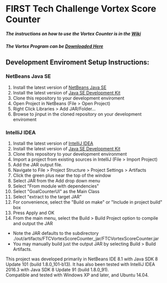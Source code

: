 # FIRST Tech Challenge Vortex Score Counter
##### The instructions on how to use the Vortex Counter is in the [Wiki](https://github.com/FeraGroup/FTCVortexScoreCounter/wiki)
##### The Vortex Program can be [Downloaded Here](https://github.com/FeraGroup/FTCVortexScoreCounter/releases)

## Development Enviroment Setup Instructions:
### NetBeans Java SE
1. Install the latest version of [NetBeans Java SE](https://netbeans.org/downloads/)
1. Install the latest version of [Java SE Development Kit](http://www.oracle.com/technetwork/java/javase/downloads/jdk8-downloads-2133151.html)
1. Clone this repository to your development enviroment
1. Open Project in NetBeans (File > Open Project)
1. Right Click Libraries > Add JAR/Folder...
1. Browse to jinput in the cloned repository on your development enviroment

### IntelliJ IDEA
1. Install the latest version of [IntelliJ IDEA](https://www.jetbrains.com/idea/)
1. Install the latest version of [Java SE Development Kit](http://www.oracle.com/technetwork/java/javase/downloads/jdk8-downloads-2133151.html)
1. Clone this repository to your development environment
1. Import a project from existing sources in IntelliJ (File > Import Project)
1. Add the JAR output file.
  1. Navigate to File > Project Structure > Project Settings > Artifacts
  1. Click the green plus near the top of the window
  1. Select JAR from the Add drop down menu
  1. Select "From module with dependencies"
  1. Select "GoalCounterUI" as the Main Class
  1. Select "extract to the target JAR"
  1. For convenience, select the "Build on make" or "Include in project build" box
  1. Press Apply and OK
1. From the main menu, select the Build > Build Project option to compile and output the JAR
  * Note the JAR defaults to the subdirectory ./out/artifacts/FTCVortexScoreCounter_jar/FTCVortexScoreCounter.jar
  * You may manually build just the output JAR by selecting Build > Build Artifacts.

This project was developed primarily in NetBeans IDE 8.1 with Java SDK 8 Update
101 (build 1.8.0_101-b13). It has also been tested with IntelliJ IDEA 2016.3
with Java SDK 8 Update 91 (build 1.8.0_91). <br>
Compatible and tested with Windows XP and later, and Ubuntu 14.04.

